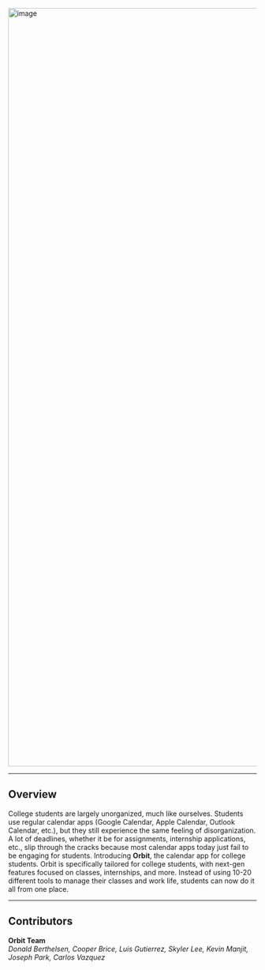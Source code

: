 <img width="2720" height="1536" alt="image" src="https://github.com/user-attachments/assets/e247ef8a-933d-4bd9-88fd-81c3a7388fc3" />

---

## Overview
College students are largely unorganized, much like ourselves. Students use regular
calendar apps (Google Calendar, Apple Calendar, Outlook Calendar, etc.), but they
still experience the same feeling of disorganization. A lot of deadlines, whether it
be for assignments, internship applications, etc., slip through the cracks because
most calendar apps today just fail to be engaging for students. Introducing **Orbit**,
the calendar app for college students. Orbit is specifically tailored for college
students, with next-gen features focused on classes, internships, and more. Instead
of using 10-20 different tools to manage their classes and work life, students can
now do it all from one place.

---

## Contributors
**Orbit Team**  
*Donald Berthelsen, Cooper Brice, Luis Gutierrez, Skyler Lee, Kevin Manjit, Joseph Park, Carlos Vazquez*
